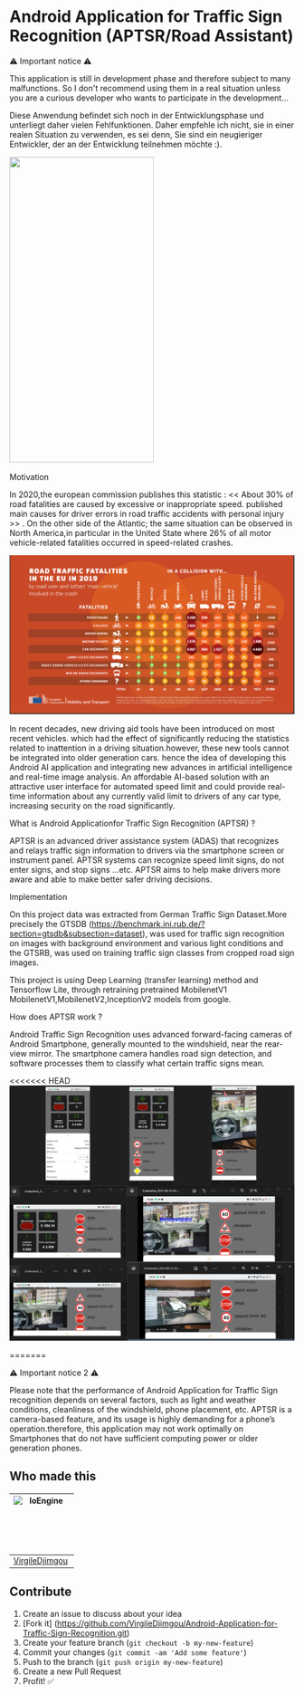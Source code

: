 # Android Application for Traffic Sign Recognition (APTSR/Road Assistant)

⚠️ Important notice ⚠️

This application is still in development phase and therefore subject to many malfunctions. So I don't recommend using them in a real situation unless you are a curious developer who wants to participate in the development...

Diese Anwendung befindet sich noch in der Entwicklungsphase und unterliegt daher vielen Fehlfunktionen. Daher empfehle ich nicht, sie in einer realen Situation zu verwenden, es sei denn, Sie sind ein neugieriger Entwickler, der an der Entwicklung teilnehmen möchte :). 


<img src="https://github.com/VirgileDjimgou/Android-Application-for-Traffic-Sign-Recognition/blob/master/Doc/Record_gif.gif" width="255" height="540">


Motivation

In 2020,the european commission publishes this statistic : <<  About 30% of road fatalities are caused by excessive or inappropriate speed. published main causes for driver errors in road traffic accidents with personal injury >> . On the other side of the Atlantic; the same situation can be observed in North America,in particular in the United State where 26% of all motor vehicle-related fatalities occurred in speed-related crashes.

![Alt text](roadTrafficFatalities.PNG)

In recent decades, new driving aid tools have been introduced on most recent vehicles. which had the effect of significantly reducing the statistics related to inattention in a driving situation.however, these new tools cannot be integrated into older generation cars. hence the idea of developing this Android AI application and integrating new advances in artificial intelligence and real-time image analysis. An affordable AI-based solution with an attractive user interface for automated speed limit and could provide real-time information about any currently valid limit to drivers of any car type, increasing security on the road significantly.


What is Android Applicationfor Traffic Sign Recognition (APTSR) ? 

APTSR is an advanced driver assistance system (ADAS) that recognizes and relays traffic sign information to drivers via the smartphone screen or instrument panel. APTSR systems can recognize speed limit signs, do not enter signs, and stop signs ...etc. APTSR aims to help make drivers more aware and able to make better safer driving decisions.  

Implementation

On this project data was extracted from German Traffic Sign Dataset.More precisely the GTSDB (https://benchmark.ini.rub.de/?section=gtsdb&subsection=dataset), was used for traffic sign recognition on images with background environment and various light conditions and the GTSRB, was used on training traffic sign classes from cropped road sign images.

This project is using Deep Learning (transfer learning) method and Tensorflow Lite, through retraining pretrained MobilenetV1 MobilenetV1,MobilenetV2,InceptionV2 models from google.

How does APTSR work ? 

Android Traffic Sign Recognition uses advanced forward-facing cameras of Android Smartphone, generally mounted to the windshield, near the rear-view mirror. The smartphone camera handles road sign detection, and software processes them to classify what certain traffic signs mean. 

<<<<<<< HEAD
![Alt text](trafficrecognition-1.PNG)

=======

⚠️ Important notice 2 ⚠️

Please note that the performance of Android Application for Traffic Sign recognition depends on several factors, such as light and weather conditions, cleanliness of the windshield, phone placement, etc.
APTSR is a camera-based feature, and its usage is highly demanding for a phone’s operation.therefore, this application may not work optimally on Smartphones that do not have sufficient computing power or older generation phones.



 Who made this
--------------

| <a href="https://github.com/VirgileDjimgou"><img src="https://avatars1.githubusercontent.com/u/8148300?s=400&v=4" alt="IoEngine" align="left" height="100" width="100" /></a>
|---
| [VirgileDjimgou](https://github.com/VirgileDjimgou)



Contribute
----------

1. Create an issue to discuss about your idea
2. [Fork it] (https://github.com/VirgileDjimgou/Android-Application-for-Traffic-Sign-Recognition.git)
3. Create your feature branch (`git checkout -b my-new-feature`)
4. Commit your changes (`git commit -am 'Add some feature'`)
5. Push to the branch (`git push origin my-new-feature`)
6. Create a new Pull Request
7. Profit! :white_check_mark:
